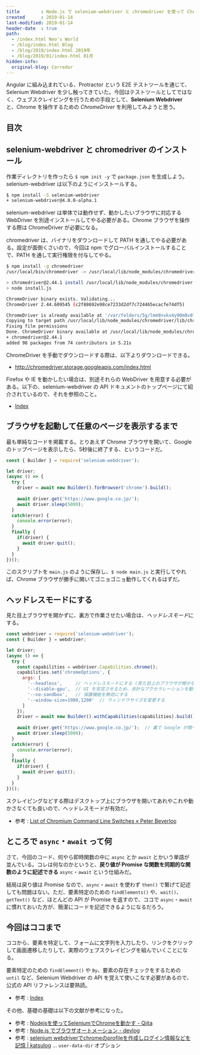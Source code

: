 ```yaml
---
title        : Node.js で selenium-webdriver と chromedriver を使って Chrome ブラウザを自動操作してみる
created      : 2019-01-14
last-modified: 2019-01-14
header-date  : true
path:
  - /index.html Neo's World
  - /blog/index.html Blog
  - /blog/2019/index.html 2019年
  - /blog/2019/01/index.html 01月
hidden-info:
  original-blog: Corredor
---
```


Angular に組み込まれている、Protractor という E2E テストツールを通じて、Selenium Webdriver を少し触ってきていた。今回はテストツールとしてではなく、ウェブスクレイピングを行うための手段として、**Selenium Webdriver** と、Chrome を操作するための *ChromeDriver* を利用してみようと思う。

## 目次

## selenium-webdriver と chromedriver のインストール

作業ディレクトリを作ったら `$ npm init -y` で `package.json` を生成しよう。selenium-webdriver は以下のようにインストールする。

```bash
$ npm install -S selenium-webdriver
+ selenium-webdriver@4.0.0-alpha.1
```

selenium-webdriver は単体では動作せず、動かしたいブラウザに対応する WebDriver を別途インストールしてやる必要がある。Chrome ブラウザを操作する際は ChromeDriver が必要になる。

chromedriver は、バイナリをダウンロードして PATH を通してやる必要がある。設定が面倒くさいので、今回は npm でグローバルインストールすることで、PATH を通して実行権限を付与してやる。

```bash
$ npm install -g chromedriver
/usr/local/bin/chromedriver -> /usr/local/lib/node_modules/chromedriver/bin/chromedriver

> chromedriver@2.44.1 install /usr/local/lib/node_modules/chromedriver
> node install.js

ChromeDriver binary exists. Validating...
ChromeDriver 2.44.609545 (c2f88692e98ce7233d2df7c724465ecacfe74df5)

ChromeDriver is already available at '/var/folders/5g/lmm9nvkx4y90m8v0lc2_vw0c0000gp/T/chromedriver/chromedriver'.
Copying to target path /usr/local/lib/node_modules/chromedriver/lib/chromedriver
Fixing file permissions
Done. ChromeDriver binary available at /usr/local/lib/node_modules/chromedriver/lib/chromedriver/chromedriver
+ chromedriver@2.44.1
added 98 packages from 74 contributors in 5.21s
```

ChromeDriver を手動でダウンロードする際は、以下よりダウンロードできる。

- <http://chromedriver.storage.googleapis.com/index.html>

Firefox や IE を動かしたい場合は、別途それらの WebDriver を用意する必要がある。以下の、selenium-webdriver の API ドキュメントのトップページにて紹介されているので、それを参照のこと。

- [Index](https://seleniumhq.github.io/selenium/docs/api/javascript/index.html)

## ブラウザを起動して任意のページを表示するまで

最も単純なコードを掲載する。とりあえず Chrome ブラウザを開いて、Google のトップページを表示したら、5秒後に終了する、というコードだ。

```javascript
const { Builder } = require('selenium-webdriver');

let driver;
(async () => {
  try {
    driver = await new Builder().forBrowser('chrome').build();
    
    await driver.get('https://www.google.co.jp/');
    await driver.sleep(5000);
  }
  catch(error) {
    console.error(error);
  }
  finally {
    if(driver) {
      await driver.quit();
    }
  }
})();
```

このスクリプトを `main.js` のように保存し、`$ node main.js` と実行してやれば、Chrome ブラウザが勝手に開いてゴニョゴニョ動作してくれるはずだ。

## ヘッドレスモードにする

見た目上ブラウザを開かずに、裏方で作業させたい場合は、*ヘッドレスモード*にする。

```javascript
const webdriver = require('selenium-webdriver');
const { Builder } = webdriver;

let driver;
(async () => {
  try {
    const capabilities = webdriver.Capabilities.chrome();
    capabilities.set('chromeOptions', {
      args: [
        '--headless',     // ヘッドレスモードにする (見た目上のブラウザが開かなくなる)
        '--disable-gpu',  // UI を安定させるため、余計なアクセラレーションを動作させないようにする
        '--no-sandbox',   // 保護機能を無効にする
        '--window-size=1980,1200'  // ウィンドウサイズを変更する
      ]
    });
    driver = await new Builder().withCapabilities(capabilities).build();
    
    await driver.get('https://www.google.co.jp/');  // 裏で Google が開くものの、実行中に画面上では確認できない
    await driver.sleep(5000);
  }
  catch(error) {
    console.error(error);
  }
  finally {
    if(driver) {
      await driver.quit();
    }
  }
})();
```

スクレイピングなどする際はデスクトップ上にブラウザを開いてあれやこれや動かさなくても良いので、ヘッドレスモードが有効だ。

- 参考 : [List of Chromium Command Line Switches « Peter Beverloo](https://peter.sh/experiments/chromium-command-line-switches/)

## ところで `async`・`await` って何

さて、今回のコード、何やら即時関数の中に `async` とか `await` とかいう単語が並んでいる。コレは何なのかというと、**戻り値が Promise な関数を同期的な関数のように記述できる** `async`・`await` という仕組みだ。

結局は戻り値は Promise なので、`async`・`await` を使わず `then()` で繋げて記述しても問題はない。ただ、要素特定のための `findElements()` や、`wait()`、`getText()` など、ほとんどの API が Promise を返すので、ココで `async`・`await` に慣れておいた方が、簡潔にコードを記述できるようになるだろう。

## 今回はココまで

ココから、要素を特定して、フォームに文字列を入力したり、リンクをクリックして画面遷移したりして、実際のウェブスクレイピングを組んでいくことになる。

要素特定のための `findElement()` や `By`、要素の存在チェックをするための `until` など、Selenium Webdriver の API を覚えて使いこなす必要があるので、公式の API リファレンスは要熟読。

- 参考 : [Index](https://seleniumhq.github.io/selenium/docs/api/javascript/index.html)

その他、基礎の基礎は以下の文献が参考になった。

- 参考 : [Nodejsを使ってSeleniumでChromeを動かす - Qiita](https://qiita.com/tonio0720/items/70c13ad304154d95e4bc)
- 参考 : [Node.js でブラウザオートメーション - devlog](https://nkgr.hatenablog.com/entry/2018/05/21/231251)
- 参考 : [selenium webdriverでchromeのprofileを作成しログイン情報などを記憶 | katsulog](http://katsulog.tech/create-an-arbitrary-chrome-profile-with-selenium-webdriver-and-store-login-information-etc/) … `user-data-dir` オプション
